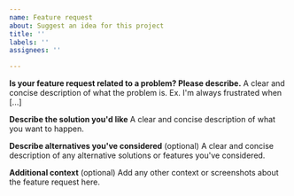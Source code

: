 ```yaml
---
name: Feature request
about: Suggest an idea for this project
title: ''
labels: ''
assignees: ''

---
```


**Is your feature request related to a problem? Please describe.**
A clear and concise description of what the problem is. Ex. I'm always frustrated when [...]

**Describe the solution you'd like**
A clear and concise description of what you want to happen.

**Describe alternatives you've considered** (optional)
A clear and concise description of any alternative solutions or features you've considered.

**Additional context** (optional)
Add any other context or screenshots about the feature request here.
